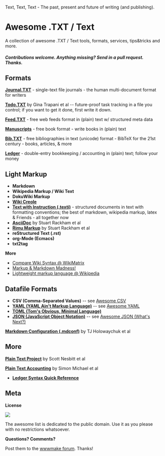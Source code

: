 Text, Text, Text - The past, present and future of writing (and publishing). 


# Awesome .TXT / Text

A collection of awesome .TXT / Text  tools, formats, services, tips&amp;tricks and more.

#### _Contributions welcome. Anything missing? Send in a pull request. Thanks._


## Formats

[**Journal.TXT**](https://journaltxt.github.io) - single-text file journals - the human multi-document format for writers

[**Todo.TXT**](http://todotxt.com) by Gina Trapani et al -- future-proof task tracking in a file you control; if you want to get it done, first write it down.

[**Feed.TXT**](https://feedtxt.github.io) - free web feeds format in (plain) text w/ structured meta data

[**Manuscripts**](http://manuscripts.github.io) - free book format - write books in (plain) text 

[**Bib.TXT**](http://bibtxt.github.io) - free bibliographies in text (unicode) format - BibTeX for the 21st century - books, articles, & more

[**Ledger**](http://plaintextaccounting.org/quickref) - double-entry bookkeeping / accounting in (plain) text; follow your money



## Light Markup

- **Markdown**
- **Wikipedia Markup / Wiki Text**
- **DokuWiki Markup**
- [**Wiki Creole**](http://www.wikicreole.org)  
- [**Text with Instruction (.texti)**](https://texti.github.io) - structured documents in text with formatting conventions; the best of markdown, wikipedia markup, latex & Friends - all together now
- [**AsciiDoc**](http://www.methods.co.nz/asciidoc) by Stuart Rackham et al
- [**Rimu Markup**](http://rimumarkup.org) by Stuart Rackham et al
- **reStructured Text (.rst)**
- **org-Mode (Ecmacs)**
- **txt2tag**

**More**

- [Compare Wiki Syntax @ WikiMatrix](http://www.wikimatrix.org/syntax.php)
- [Markup & Markdown Madness!](https://markupmadness.github.io)
- [Lightweight markup language @ Wikipedia](https://en.wikipedia.org/wiki/Lightweight_markup_language)


## Datafile Formats

- **CSV (Comma-Separated Values)** -- see [Awesome CSV](https://github.com/csvalues/awesome-csv)
- [**YAML (YAML Ain't Markup Language)**](http://yaml.org) -- see [Awesome YAML](https://github.com/datatxt/awseome-yaml)
- [**TOML (Tom's Obvious, Minimal Language)**](https://github.com/toml-lang/toml)
- [**JSON (JavaScript Object Notation)**](http://json.org) -- see [Awesome JSON (What's Next?)](https://github.com/jsonii/awesome-json-next)

[**Markdown Configuration (.mdconf)**](https://github.com/tj/mdconf) by TJ Holowaychuk et al


## More

[**Plain Text Project**](https://plaintextproject.online) by Scott Nesbitt et al

[**Plain Text Accounting**](http://plaintextaccounting.org) by Simon Michael et al

- [**Ledger Syntax Quick Reference**](http://plaintextaccounting.org/quickref)



## Meta

**License**

![](https://publicdomainworks.github.io/buttons/zero88x31.png)

The awesome list is dedicated to the public domain. Use it as you please with no restrictions whatsoever.

**Questions? Comments?**

Post them to the [wwwmake forum](http://groups.google.com/group/wwwmake). Thanks!
